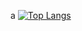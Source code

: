 a
[![Top Langs](https://github-readme-stats.vercel.app/api/top-langs/?username=DennKK&layout=compact)](https://github.com/anuraghazra/github-readme-stats)
